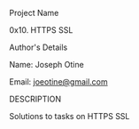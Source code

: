 Project Name

0x10. HTTPS SSL

Author's Details

Name: Joseph Otine

Email: joeotine@gmail.com

DESCRIPTION

Solutions to tasks on HTTPS SSL
